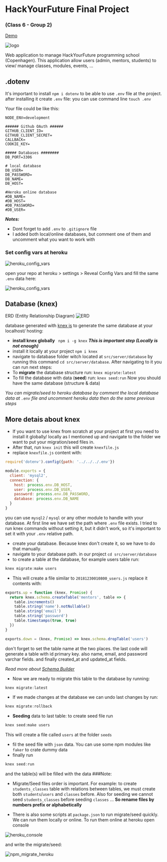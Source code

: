 # HackYourFuture Final Project
### (Class 6 - Group 2)

[Demo](class06-fp-02.herokuapp.com/)
 
![logo](/public/images/logo_black.svg)

Web application to manage HackYourFuture programming school (Copenhagen). This application allow users (admin, mentors, students) to 
view/ manage classes, modules, events, ...

## .dotenv
It's important to install `npm i dotenv` to be able to use `.env` file at the project.
after installing it create `.env` file: you can use command line `touch .env`

Your file could be like this:
```dotenv
NODE_ENV=development

###### Github OAuth ######
GITHUB_CLIENT_ID=
GITHUB_CLIENT_SECRET=
CALLBACK=
COOKIE_KEY=

##### Databases ########
DB_PORT=3306

# local database
DB_USER=
DB_PASSWORD=
DB_NAME=
DB_HOST=

#Heroku online database
#DB_NAME=
#DB_HOST=
#DB_PASSWORD=
#DB_USER=
```
***Notes:*** 
* Dont forget to add `.env` to `.gitignore` file
* I added both local/online databases, but comment one of them and uncomment what you want to work with

### Set config vars at heroku
![heroku_config_vars](public/images/readme/heroku_config_vars.png) 

open your repo at heroku > settings > Reveal Config Vars
and fill the same `.env` data here:

![heroku_config_vars](public/images/readme/heroku_config_vars2.png) 


## Database (knex)
ERD (Entity Relationship Diagram)
![ERD](/public/images/readme/erd.JPG)

database generated with [knex js](https://knexjs.org/) 
to generate the same database at your localhost/ hosting:
* **install knex globally** ` npm i -g knex` ***This is important step (Locally is not enough)***
* install it locally at your project `npm i knex`
* navigate to database folder witch located at `src/server/database` by running this command 
`cd src/server/database`. After navigating to it you can run next steps:
* To **migrate** the database structure run: `knex migrate:latest`
* To fill the database with data (**seed**) run: `knex seed:run`
Now you should have the same database (structure & data)

_You can migrate/seed to heroku database by comment the local database data at `.env` file and uncomment heroku data then do the same previous steps_

## More detais about knex
* If you want to use knex from scratch at your project at first you need to install it globally/ locally as I mentioned up and navigate to the folder we want to put your migration/seed files in.
* After that, run `knex init` this will create `knexfile.js`
* replace `knexfile.js` content with:
```javascript
require('dotenv').config({path: '../../../.env'})

module.exports = {
  client: 'mysql2',
  connection: {
    host: process.env.DB_HOST,
    user: process.env.DB_USER,
    password: process.env.DB_PASSWORD,
    database: process.env.DB_NAME
  }
}
```
you can use `mysql2` / `mysql` or any other module to handle with your database.
At first line we have set the path where `.env` file exists. I tried to run knex commands without setting it, but it didn't work, so it's important to set it with your `.env` relative path.
* create your database. Because knex don't create it, so we have to do that manually.
* navigate to your database path. in our project `cd src/server/database`
* to create a table at the database, for example users table run:
```javascript
knex migrate:make users
```
* This will create a file similar to `20181230010800_users.js` replace it contents with:
```javascript
exports.up = function (knex, Promise) {
  return knex.schema.createTable('mentors', table => {
    table.increments()
    table.string('name').notNullable()
    table.string('email')
    table.string('password')
    table.timestamps(true, true)
  })
}

exports.down = (knex, Promise) => knex.schema.dropTable('users')
```
don't forget to set the table name at the two places. the last code will generate a table with
id primary key. also name, email, and password varchar fields. and finally created_at and updated_at fields.

_Read more about [Schema Builder](https://knexjs.org/#Schema)_
* Now we are ready to migrate this table to the database by running: 
```javascript
knex migrate:latest
```
* If we made changes at the database we can undo last changes by run:
```javascript
knex migrate:rollback
```
* **Seeding** data to last table: to create seed file run
```javascript
knex seed:make users
```
This will create a file called `users` at the folder `seeds`
* fil the seed file with `json` data. You can use some npm modules like `faker` to crate dummy data
* finally run 
```javascript
knex seed:run
```
and the table(s) will be filled with the data
###Note:
- Migrate/Seed files order is important. For example: to create `students_classes` table with relations between tables, we must create
both `students`/`users` and `classes` before.
Also for seeding we cannot seed `students_classes` before seeding `classes` ... **So rename files by numbers prefix or alphabetically** 

- There is also some scripts at `package.json` to run migrate/seed quickly. We can run them locally or online.
To run them online at heroku open console

![heroku_console](/public/images/readme/heroku_console.png)

and write the migrate/seed:

![npm_migrate_heroku](/public/images/readme/run_migrate.png)


